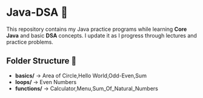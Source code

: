 # Java-DSA 🚀

This repository contains my Java practice programs while learning **Core Java** and basic **DSA** concepts.
I update it as I progress through lectures and practice problems.

## Folder Structure 📂
- **basics/** → Area of Circle,Hello World,Odd-Even,Sum 
- **loops/** → Even Numbers
- **functions/** → Calculator,Menu,Sum_Of_Natural_Numbers

